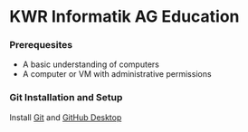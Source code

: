 # KWR Informatik AG Education

### Prerequesites

- A basic understanding of computers
- A computer or VM with administrative permissions

### Git Installation and Setup

Install [Git](https://git-scm.com/download/) and [GitHub Desktop](https://desktop.github.com/)